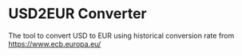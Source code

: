 # USD2EUR Converter

The tool to convert USD to EUR using historical conversion rate from https://www.ecb.europa.eu/
